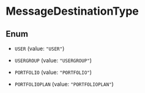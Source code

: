 
# MessageDestinationType

## Enum


* `USER` (value: `"USER"`)

* `USERGROUP` (value: `"USERGROUP"`)

* `PORTFOLIO` (value: `"PORTFOLIO"`)

* `PORTFOLIOPLAN` (value: `"PORTFOLIOPLAN"`)



